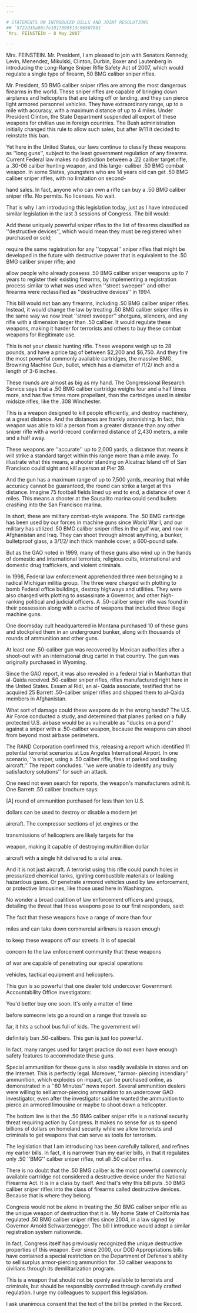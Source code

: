```yaml
---
---

# STATEMENTS ON INTRODUCED BILLS AND JOINT RESOLUTIONS
## `5722d35a88cfe1817399513c96507881`
`Mrs. FEINSTEIN — 8 May 2007`

---
```



Mrs. FEINSTEIN. Mr. President, I am pleased to join with Senators 
Kennedy, Levin, Menendez, Mikulski, Clinton, Durbin, Boxer and 
Lautenberg in introducing the Long-Range Sniper Rifle Safety Act of 
2007, which would regulate a single type of firearm, 50 BMG caliber 
sniper rifles.

Mr. President, 50 BMG caliber sniper rifles are among the most 
dangerous firearms in the world. These sniper rifles are capable of 
bringing down airplanes and helicopters that are taking off or landing, 
and they can pierce light armored personnel vehicles. They have 
extraordinary range, up to a mile with accuracy, with a maximum 
distance of up to 4 miles. Under President Clinton, the State 
Department suspended all export of these weapons for civilian use in 
foreign countries. The Bush administration initially changed this rule 
to allow such sales, but after 9/11 it decided to reinstate this ban.

Yet here in the United States, our laws continue to classify these 
weapons as ''long guns'', subject to the least government regulation of 
any firearms. Current Federal law makes no distinction between a .22 
caliber target rifle, a .30-06 caliber hunting weapon, and this large-
caliber .50 BMG combat weapon. In some States, youngsters who are 14 
years old can get .50 BMG caliber sniper rifles, with no limitation on 
second-


hand sales. In fact, anyone who can own a rifle can buy a .50 BMG 
caliber sniper rifle. No permits. No licenses. No wait.

That is why I am introducing this legislation today, just as I have 
introduced similar legislation in the last 3 sessions of Congress. The 
bill would:

Add these uniquely powerful sniper rifles to the list of firearms 
classified as ''destructive devices'', which would mean they must be 
registered when purchased or sold;

require the same registration for any ''copycat'' sniper rifles that 
might be developed in the future with destructive power that is 
equivalent to the .50 BMG caliber sniper rifle; and

allow people who already possess .50 BMG caliber sniper weapons up to 
7 years to register their existing firearms, by implementing a 
registration process similar to what was used when ''street sweeper'' 
and other firearms were reclassified as ''destructive devices'' in 
1994.

This bill would not ban any firearms, including .50 BMG caliber 
sniper rifles. Instead, it would change the law by treating .50 BMG 
caliber sniper rifles in the same way we now treat ''street sweeper'' 
shotguns, silencers, and any rifle with a dimension larger than .50 
caliber. It would regulate these weapons, making it harder for 
terrorists and others to buy these combat weapons for illegitimate use.

This is not your classic hunting rifle. These weapons weigh up to 28 
pounds, and have a price tag of between $2,200 and $6,750. And they 
fire the most powerful commonly available cartridges, the massive BMG, 
Browning Machine Gun, bullet, which has a diameter of /1/2/ inch and a 
length of 3-6 inches.

These rounds are almost as big as my hand. The Congressional Research 
Service says that a .50 BMG caliber cartridge weighs four and a half 
times more, and has five times more propellant, than the cartridges 
used in similar midsize rifles, like the .308 Winchester.

This is a weapon designed to kill people efficiently, and destroy 
machinery, at a great distance. And the distances are frankly 
astonishing. In fact, this weapon was able to kill a person from a 
greater distance than any other sniper rifle with a world-record 
confirmed distance of 2,430 meters, a mile and a half away.

These weapons are ''accurate'' up to 2,000 yards, a distance that 
means it will strike a standard target within this range more than a 
mile away. To illustrate what this means, a shooter standing on 
Alcatraz Island off of San Francisco could sight and kill a person at 
Pier 39.

And the gun has a maximum range of up to 7,500 yards, meaning that 
while accuracy cannot be guaranteed, the round can strike a target at 
this distance. Imagine 75 football fields lined up end to end, a 
distance of over 4 miles. This means a shooter at the Sausalito marina 
could send bullets crashing into the San Francisco marina.

In short, these are military combat-style weapons. The .50 BMG 
cartridge has been used by our forces in machine guns since World War 
I, and our military has utilized .50 BMG caliber sniper rifles in the 
gulf war, and now in Afghanistan and Iraq. They can shoot through 
almost anything, a bunker, bulletproof glass, a 3/1/2/ inch thick 
manhole cover, a 600-pound safe.

But as the GAO noted in 1999, many of these guns also wind up in the 
hands of domestic and international terrorists, religious cults, 
international and domestic drug traffickers, and violent criminals.

In 1998, Federal law enforcement apprehended three men belonging to a 
radical Michigan militia group. The three were charged with plotting to 
bomb Federal office buildings, destroy highways and utilities. They 
were also charged with plotting to assassinate a Governor, and other 
high-ranking political and judicial officers. A .50-caliber sniper 
rifle was found in their possession along with a cache of weapons that 
included three illegal machine guns.

One doomsday cult headquartered in Montana purchased 10 of these guns 
and stockpiled them in an underground bunker, along with thousands of 
rounds of ammunition and other guns.

At least one .50-caliber gun was recovered by Mexican authorities 
after a shoot-out with an international drug cartel in that country. 
The gun was originally purchased in Wyoming.

Since the GAO report, it was also revealed in a federal trial in 
Manhattan that al-Qaida received .50-caliber sniper rifles, rifles 
manufactured right here in the United States. Essam al Ridi, an al-
Qaida associate, testified that he acquired 25 Barrett .50-caliber 
sniper rifles and shipped them to al-Qaida members in Afghanistan.

What sort of damage could these weapons do in the wrong hands? The 
U.S. Air Force conducted a study, and determined that planes parked on 
a fully protected U.S. airbase would be as vulnerable as ''ducks on a 
pond'' against a sniper with a .50-caliber weapon, because the weapons 
can shoot from beyond most airbase perimeters.

The RAND Corporation confirmed this, releasing a report which 
identified 11 potential terrorist scenarios at Los Angeles 
International Airport. In one scenario, ''a sniper, using a .50 caliber 
rifle, fires at parked and taxiing aircraft.'' The report concludes: 
''we were unable to identify any truly satisfactory solutions'' for 
such an attack.

One need not even search for reports, the weapon's manufacturers 
admit it. One Barrett .50 caliber brochure says:




 [A] round of ammunition purchased for less than ten U.S. 


 dollars can be used to destroy or disable a modern jet 


 aircraft. The compressor sections of jet engines or the 


 transmissions of helicopters are likely targets for the 


 weapon, making it capable of destroying multimillion dollar 


 aircraft with a single hit delivered to a vital area.


And it is not just aircraft. A terrorist using this rifle could punch 
holes in pressurized chemical tanks, igniting combustible materials or 
leaking hazardous gases. Or penetrate armored vehicles used by law 
enforcement, or protective limousines, like those used here in 
Washington.

No wonder a broad coalition of law enforcement officers and groups, 
detailing the threat that these weapons pose to our first responders, 
said:




 The fact that these weapons have a range of more than four 


 miles and can take down commercial airliners is reason enough 


 to keep these weapons off our streets. It is of special 


 concern to the law enforcement community that these weapons 


 of war are capable of penetrating our special operations 


 vehicles, tactical equipment and helicopters.


This gun is so powerful that one dealer told undercover Government 
Accountability Office investigators:




 You'd better buy one soon. It's only a matter of time 


 before someone lets go a round on a range that travels so 


 far, it hits a school bus full of kids. The government will 


 definitely ban .50-calibers. This gun is just too powerful.


In fact, many ranges used for target practice do not even have enough 
safety features to accommodate these guns.

Special ammunition for these guns is also readily available in stores 
and on the Internet. This is perfectly legal. Moreover, ''armor-
piercing incendiary'' ammunition, which explodes on impact, can be 
purchased online, as demonstrated in a ''60 Minutes'' news report. 
Several ammunition dealers were willing to sell armor-piercing 
ammunition to an undercover GAO investigator, even after the 
investigator said he wanted the ammunition to pierce an armored 
limousine or maybe to shoot down a helicopter.

The bottom line is that the .50 BMG caliber sniper rifle is a 
national security threat requiring action by Congress. It makes no 
sense for us to spend billions of dollars on homeland security while we 
allow terrorists and criminals to get weapons that can serve as tools 
for terrorism.

The legislation that I am introducing has been carefully tailored, 
and refines my earlier bills. In fact, it is narrower than my earlier 
bills, in that it regulates only .50 ''BMG'' caliber sniper rifles, not 
all .50 caliber rifles.

There is no doubt that the .50 BMG caliber is the most powerful 
commonly available cartridge not considered a destructive device under 
the National Firearms Act. It is in a class by itself. And that's why 
this bill puts .50 BMG caliber sniper rifles into the class of firearms 
called destructive devices. Because that is where they belong.

Congress would not be alone in treating the .50 BMG caliber sniper 
rifle as the unique weapon of destruction that it is. My home State of 
California has regulated .50 BMG caliber sniper rifles since 2004, in a 
law signed by Governor Arnold Schwarzenegger. The bill I introduce 
would adopt a similar registration system nationwide.



In fact, Congress itself has previously recognized the unique 
destructive properties of this weapon. Ever since 2000, our DOD 
Appropriations bills have contained a special restriction on the 
Department of Defense's ability to sell surplus armor-piercing 
ammunition for .50 caliber weapons to civilians through its 
demilitarization program.

This is a weapon that should not be openly available to terrorists 
and criminals, but should be responsibly controlled through carefully 
crafted regulation. I urge my colleagues to support this legislation.

I ask unanimous consent that the text of the bill be printed in the 
Record.